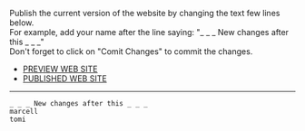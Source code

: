 Publish the current version of the website by changing the text few lines below.  
For example, add your name after the line saying: "_ _ _ New changes after this _ _ _"  
Don't forget to click on "Comit Changes" to commit the changes.

- [PREVIEW WEB SITE](https://datajs.memoryoftheworld.org/pcs-9bggjjiastt8m/_preview/)
- [PUBLISHED WEB SITE](https://datajs.memoryoftheworld.org/pcs-9bggjjiastt8m/)


---

```
_ _ _ New changes after this _ _ _
marcell
tomi




```